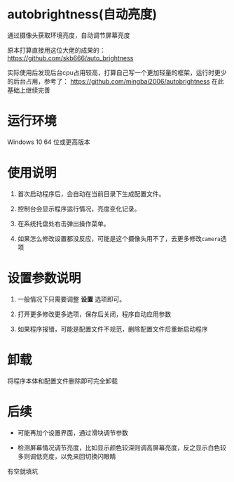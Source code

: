 # autobrightness(自动亮度)
通过摄像头获取环境亮度，自动调节屏幕亮度

原本打算直接用这位大佬的成果的：
https://github.com/skb666/auto_brightness

实际使用后发现后台cpu占用较高，打算自己写一个更加轻量的框架，运行时更少的后台占用，参考了：
https://github.com/mingbai2006/autobrightness
在此基础上继续完善

# 运行环境
Windows 10 64 位或更高版本

# 使用说明
1. 首次启动程序后，会自动在当前目录下生成配置文件。

2. 控制台会显示程序运行情况，亮度变化记录。

3. 在系统托盘处右击弹出操作菜单。

4. 如果怎么修改设置都没反应，可能是这个摄像头用不了，去更多修改`camera`选项

# 设置参数说明
1. 一般情况下只需要调整 **设置** 选项即可。

2. 打开更多修改更多选项，保存后关闭，程序自动应用参数

3. 如果程序报错，可能是配置文件不规范，删除配置文件后重新启动程序


# 卸载
将程序本体和配置文件删除即可完全卸载

# 后续
- 可能再加个设置界面，通过滑块调节参数

- 检测屏幕情况调节亮度，比如显示颜色较深则调高屏幕亮度，反之显示白色较多则调低亮度，以免来回切换闪眼睛

有空就填坑
